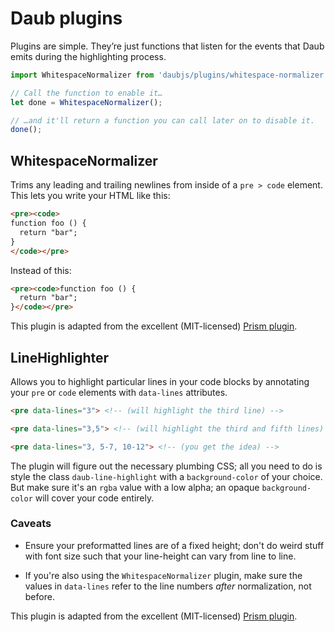 
# Daub plugins

Plugins are simple. They’re just functions that listen for the events that Daub emits during the highlighting process.

```js
import WhitespaceNormalizer from 'daubjs/plugins/whitespace-normalizer';

// Call the function to enable it…
let done = WhitespaceNormalizer();

// …and it'll return a function you can call later on to disable it.
done();
```

## WhitespaceNormalizer

Trims any leading and trailing newlines from inside of a `pre > code` element. This lets you write your HTML like this:

```html
<pre><code>
function foo () {
  return "bar";
}
</code></pre>
```

Instead of this:


```html
<pre><code>function foo () {
  return "bar";
}</code></pre>
```

This plugin is adapted from the excellent (MIT-licensed) [Prism plugin](https://github.com/PrismJS/prism/tree/master/plugins/normalize-whitespace).

## LineHighlighter

Allows you to highlight particular lines in your code blocks by annotating
your `pre` or `code` elements with `data-lines` attributes.

```html
<pre data-lines="3"> <!-- (will highlight the third line) -->

<pre data-lines="3,5"> <!-- (will highlight the third and fifth lines) -->

<pre data-lines="3, 5-7, 10-12"> <!-- (you get the idea) -->
```

The plugin will figure out the necessary plumbing CSS; all you need to do is
style the class `daub-line-highlight` with a `background-color` of your
choice. But make sure it's an `rgba` value with a low alpha; an opaque
`background-color` will cover your code entirely.

### Caveats

* Ensure your preformatted lines are of a fixed height; don't do weird stuff
  with font size such that your line-height can vary from line to line.

* If you're also using the `WhitespaceNormalizer` plugin, make sure the
  values in `data-lines` refer to the line numbers _after_ normalization, not
  before.

This plugin is adapted from the excellent (MIT-licensed) [Prism plugin](https://github.com/PrismJS/prism/blob/master/plugins/line-highlight/).
